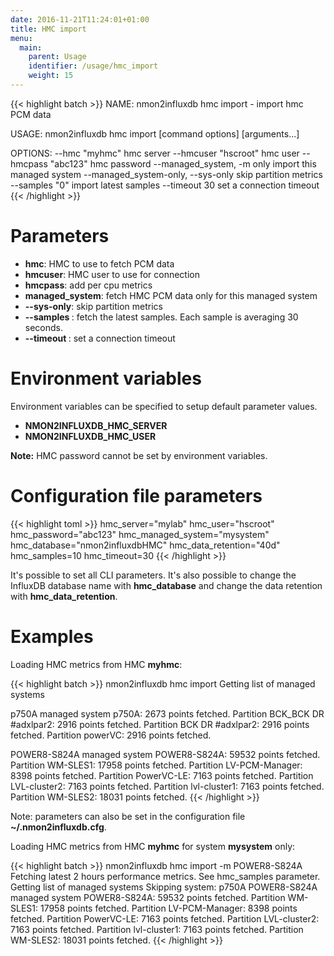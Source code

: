 ```yaml
---
date: 2016-11-21T11:24:01+01:00
title: HMC import
menu:
  main:
    parent: Usage
    identifier: /usage/hmc_import
    weight: 15
---
```


{{< highlight batch >}}
NAME:
   nmon2influxdb hmc import - import hmc PCM data

USAGE:
   nmon2influxdb hmc import [command options] [arguments...]

OPTIONS:
   --hmc "myhmc"		hmc server
   --hmcuser "hscroot"		hmc user
   --hmcpass "abc123"		hmc password
   --managed_system, -m 	only import this managed system
   --managed_system-only, --sys-only	skip partition metrics
   --samples "0"			import latest <value> samples
   --timeout 30				set a connection timeout
{{< /highlight >}}

# Parameters

  * **hmc**: HMC to use to fetch PCM data
  * **hmcuser**: HMC user to use for connection
  * **hmcpass**: add per cpu metrics
  * **managed_system**: fetch HMC PCM data only for this managed system
  * **--sys-only**: skip partition metrics
  * **--samples <value>**: fetch the latest <value> samples. Each sample is averaging 30 seconds.
  * **--timeout <value>**: set a connection timeout

# Environment variables

Environment variables can be specified to setup default parameter values.

  * **NMON2INFLUXDB_HMC_SERVER**
  * **NMON2INFLUXDB_HMC_USER**

**Note:** HMC password cannot be set by environment variables.

# Configuration file parameters


{{< highlight toml >}}
hmc_server="mylab"
hmc_user="hscroot"
hmc_password="abc123"
hmc_managed_system="mysystem"
hmc_database="nmon2influxdbHMC"
hmc_data_retention="40d"
hmc_samples=10
hmc_timeout=30
{{< /highlight >}}

It's possible to set all CLI parameters. It's also possible to change the InfluxDB database name with **hmc_database** and change the data retention with **hmc_data_retention**.

# Examples

Loading HMC metrics from HMC **myhmc**:

{{< highlight batch >}}
nmon2influxdb hmc import
Getting list of managed systems

p750A
managed system                     p750A:     2673 points fetched.
Partition           BCK_BCK DR #adxlpar2:     2916 points fetched.
Partition               BCK DR #adxlpar2:     2916 points fetched.
Partition                        powerVC:     2916 points fetched.

POWER8-S824A
managed system              POWER8-S824A:    59532 points fetched.
Partition                       WM-SLES1:    17958 points fetched.
Partition                 LV-PCM-Manager:     8398 points fetched.
Partition                     PowerVC-LE:     7163 points fetched.
Partition                   LVL-cluster2:     7163 points fetched.
Partition                   lvl-cluster1:     7163 points fetched.
Partition                       WM-SLES2:    18031 points fetched.
{{< /highlight >}}

Note: parameters can also be set in the configuration file **~/.nmon2influxdb.cfg**.

Loading HMC metrics from HMC **myhmc** for system **mysystem** only:

{{< highlight batch >}}
nmon2influxdb hmc import -m POWER8-S824A
Fetching latest 2 hours performance metrics. See hmc_samples parameter.
Getting list of managed systems
Skipping system: p750A
POWER8-S824A
managed system              POWER8-S824A:    59532 points fetched.
Partition                       WM-SLES1:    17958 points fetched.
Partition                 LV-PCM-Manager:     8398 points fetched.
Partition                     PowerVC-LE:     7163 points fetched.
Partition                   LVL-cluster2:     7163 points fetched.
Partition                   lvl-cluster1:     7163 points fetched.
Partition                       WM-SLES2:    18031 points fetched.
{{< /highlight >}}
